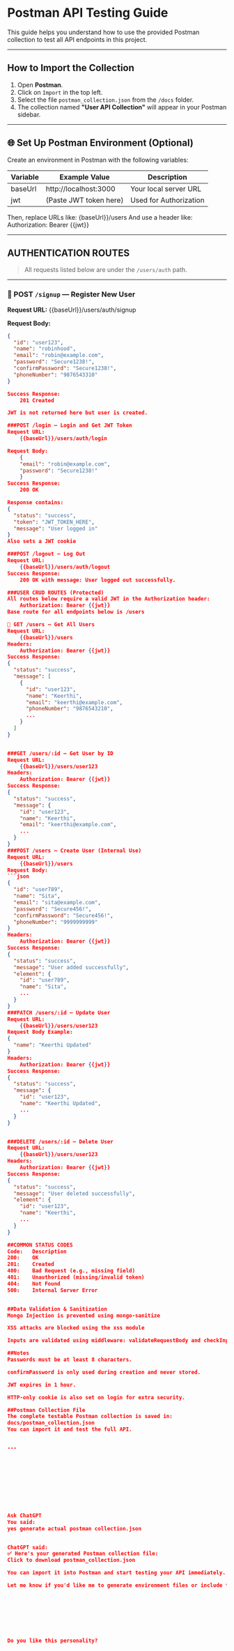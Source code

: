 # Postman API Testing Guide

This guide helps you understand how to use the provided Postman collection to test all API endpoints in this project.

---

## How to Import the Collection

1. Open **Postman**.
2. Click on `Import` in the top left.
3. Select the file `postman_collection.json` from the `/docs` folder.
4. The collection named **"User API Collection"** will appear in your Postman sidebar.

---

## 🌐 Set Up Postman Environment (Optional)

Create an environment in Postman with the following variables:

| Variable | Example Value           | Description              |
|----------|-------------------------|--------------------------|
| baseUrl  | http://localhost:3000   | Your local server URL    |
| jwt      | (Paste JWT token here)  | Used for Authorization   |

Then, replace URLs like:
    {baseUrl}}/users
And use a header like:
    Authorization: Bearer {{jwt}}

---

## AUTHENTICATION ROUTES

> All requests listed below are under the `/users/auth` path.

---

### 📝 POST `/signup` — Register New User

**Request URL:**
    {{baseUrl}}/users/auth/signup

**Request Body:**

```json
{
  "id": "user123",
  "name": "robinhood",
  "email": "robin@example.com",
  "password": "Secure1238!",
  "confirmPassword": "Secure1238!",
  "phoneNumber": "9876543310"
}

Success Response:
    201 Created

JWT is not returned here but user is created.

###POST /login — Login and Get JWT Token
Request URL:
    {{baseUrl}}/users/auth/login

Request Body:
    {
    "email": "robin@example.com",
    "password": "Secure1238!"
    }
Success Response:
    200 OK

Response contains:
{
  "status": "success",
  "token": "JWT_TOKEN_HERE",
  "message": "User logged in"
}
Also sets a JWT cookie

###POST /logout — Log Out
Request URL:
    {{baseUrl}}/users/auth/logout
Success Response:
    200 OK with message: User logged out successfully.

###USER CRUD ROUTES (Protected)
All routes below require a valid JWT in the Authorization header:
    Authorization: Bearer {{jwt}}
Base route for all endpoints below is /users

📄 GET /users — Get All Users
Request URL:
    {{baseUrl}}/users
Headers:
    Authorization: Bearer {{jwt}}
Success Response:
{
  "status": "success",
  "message": [
    {
      "id": "user123",
      "name": "Keerthi",
      "email": "keerthi@example.com",
      "phoneNumber": "9876543210",
      ...
    }
  ]
}


###GET /users/:id — Get User by ID
Request URL:
    {{baseUrl}}/users/user123
Headers:
    Authorization: Bearer {{jwt}}
Success Response:
{
  "status": "success",
  "message": {
    "id": "user123",
    "name": "Keerthi",
    "email": "keerthi@example.com",
    ...
  }
}
###POST /users — Create User (Internal Use)
Request URL:
    {{baseUrl}}/users
Request Body:
```json
{
  "id": "user789",
  "name": "Sita",
  "email": "sita@example.com",
  "password": "Secure456!",
  "confirmPassword": "Secure456!",
  "phoneNumber": "9999999999"
}
Headers:
    Authorization: Bearer {{jwt}}
Success Response:
{
  "status": "success",
  "message": "User added successfully",
  "element": {
    "id": "user789",
    "name": "Sita",
    ...
  }
}
###PATCH /users/:id — Update User
Request URL:
    {{baseUrl}}/users/user123
Request Body Example:
{
  "name": "Keerthi Updated"
}
Headers:
    Authorization: Bearer {{jwt}}
Success Response:
{
  "status": "success",
  "message": {
    "id": "user123",
    "name": "Keerthi Updated",
    ...
  }
}


###DELETE /users/:id — Delete User
Request URL:
    {{baseUrl}}/users/user123
Headers:
    Authorization: Bearer {{jwt}}
Success Response:
{
  "status": "success",
  "message": "User deleted successfully",
  "element": {
    "id": "user123",
    "name": "Keerthi",
    ...
  }
}

##COMMON STATUS CODES
Code:	Description
200:	OK
201:	Created
400:	Bad Request (e.g., missing field)
401:	Unauthorized (missing/invalid token)
404:    Not Found
500:	Internal Server Error


##Data Validation & Sanitization
Mongo Injection is prevented using mongo-sanitize

XSS attacks are blocked using the xss module

Inputs are validated using middleware: validateRequestBody and checkInput

##Notes
Passwords must be at least 8 characters.

confirmPassword is only used during creation and never stored.

JWT expires in 1 hour.

HTTP-only cookie is also set on login for extra security.

##Postman Collection File
The complete testable Postman collection is saved in:
docs/postman_collection.json
You can import it and test the full API.


---










Ask ChatGPT
You said:
yes generate actual postman collection.json


ChatGPT said:
✅ Here's your generated Postman collection file:
Click to download postman_collection.json

You can import it into Postman and start testing your API immediately.

Let me know if you'd like me to generate environment files or include token automation. 








Do you like this personality?




